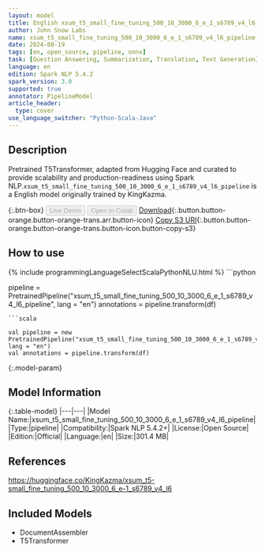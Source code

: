 ```yaml
---
layout: model
title: English xsum_t5_small_fine_tuning_500_10_3000_6_e_1_s6789_v4_l6_pipeline pipeline T5Transformer from KingKazma
author: John Snow Labs
name: xsum_t5_small_fine_tuning_500_10_3000_6_e_1_s6789_v4_l6_pipeline
date: 2024-08-19
tags: [en, open_source, pipeline, onnx]
task: [Question Answering, Summarization, Translation, Text Generation]
language: en
edition: Spark NLP 5.4.2
spark_version: 3.0
supported: true
annotator: PipelineModel
article_header:
  type: cover
use_language_switcher: "Python-Scala-Java"
---
```


## Description

Pretrained T5Transformer, adapted from Hugging Face and curated to provide scalability and production-readiness using Spark NLP.`xsum_t5_small_fine_tuning_500_10_3000_6_e_1_s6789_v4_l6_pipeline` is a English model originally trained by KingKazma.

{:.btn-box}
<button class="button button-orange" disabled>Live Demo</button>
<button class="button button-orange" disabled>Open in Colab</button>
[Download](https://s3.amazonaws.com/auxdata.johnsnowlabs.com/public/models/xsum_t5_small_fine_tuning_500_10_3000_6_e_1_s6789_v4_l6_pipeline_en_5.4.2_3.0_1724034533625.zip){:.button.button-orange.button-orange-trans.arr.button-icon}
[Copy S3 URI](s3://auxdata.johnsnowlabs.com/public/models/xsum_t5_small_fine_tuning_500_10_3000_6_e_1_s6789_v4_l6_pipeline_en_5.4.2_3.0_1724034533625.zip){:.button.button-orange.button-orange-trans.button-icon.button-copy-s3}

## How to use



<div class="tabs-box" markdown="1">
{% include programmingLanguageSelectScalaPythonNLU.html %}
```python

pipeline = PretrainedPipeline("xsum_t5_small_fine_tuning_500_10_3000_6_e_1_s6789_v4_l6_pipeline", lang = "en")
annotations =  pipeline.transform(df)   

```
```scala

val pipeline = new PretrainedPipeline("xsum_t5_small_fine_tuning_500_10_3000_6_e_1_s6789_v4_l6_pipeline", lang = "en")
val annotations = pipeline.transform(df)

```
</div>

{:.model-param}
## Model Information

{:.table-model}
|---|---|
|Model Name:|xsum_t5_small_fine_tuning_500_10_3000_6_e_1_s6789_v4_l6_pipeline|
|Type:|pipeline|
|Compatibility:|Spark NLP 5.4.2+|
|License:|Open Source|
|Edition:|Official|
|Language:|en|
|Size:|301.4 MB|

## References

https://huggingface.co/KingKazma/xsum_t5-small_fine_tuning_500_10_3000_6_e-1_s6789_v4_l6

## Included Models

- DocumentAssembler
- T5Transformer